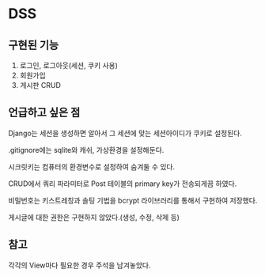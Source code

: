 # DSS

## 구현된 기능
1. 로그인, 로그아웃(세션, 쿠키  사용)
2. 회원가입
3. 게시판 CRUD

## 언급하고 싶은 점

Django는 세션을 생성하면 알아서 그 세션에 맞는 세션아이디가 쿠키로 설정된다.

.gitignore에는 sqlite와 캐쉬, 가상환경을 설정해둔다.

시크릿키는 컴퓨터의 환경변수로 설정하여 숨겨둘 수 있다.

CRUD에서 쿼리 파라미터로 Post 테이블의 primary key가 전송되게끔 하였다.

비밀번호는 키스트레칭과 솔팅 기법을 bcrypt 라이브러리를 통해서 구현하여 저장했다.

게시글에 대한 권한은 구현하지 않았다.(생성, 수정, 삭제 등)

## 참고
각각의 View마다 필요한 경우 주석을 남겨놓았다.
